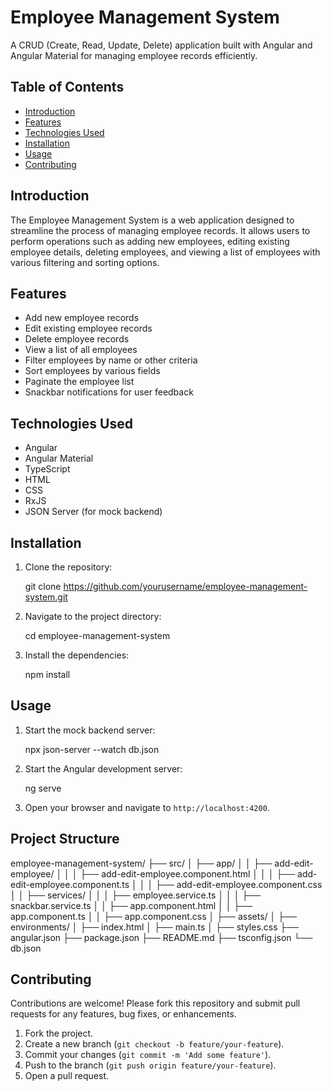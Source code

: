 # Employee Management System

A CRUD (Create, Read, Update, Delete) application built with Angular and Angular Material for managing employee records efficiently.

## Table of Contents
- [Introduction](#introduction)
- [Features](#features)
- [Technologies Used](#technologies-used)
- [Installation](#installation)
- [Usage](#usage)
- [Contributing](#contributing)

## Introduction

The Employee Management System is a web application designed to streamline the process of managing employee records. It allows users to perform operations such as adding new employees, editing existing employee details, deleting employees, and viewing a list of employees with various filtering and sorting options.

## Features

- Add new employee records
- Edit existing employee records
- Delete employee records
- View a list of all employees
- Filter employees by name or other criteria
- Sort employees by various fields
- Paginate the employee list
- Snackbar notifications for user feedback

## Technologies Used

- Angular
- Angular Material
- TypeScript
- HTML
- CSS
- RxJS
- JSON Server (for mock backend)

## Installation

1. Clone the repository:

   git clone https://github.com/yourusername/employee-management-system.git
   
2. Navigate to the project directory:
   
   cd employee-management-system
  
3. Install the dependencies:
   
   npm install


## Usage

1. Start the mock backend server:
   
   npx json-server --watch db.json
   
2. Start the Angular development server:
   
   ng serve
   
3. Open your browser and navigate to `http://localhost:4200`.

## Project Structure

employee-management-system/
├── src/
│   ├── app/
│   │   ├── add-edit-employee/
│   │   │   ├── add-edit-employee.component.html
│   │   │   ├── add-edit-employee.component.ts
│   │   │   ├── add-edit-employee.component.css
│   │   ├── services/
│   │   │   ├── employee.service.ts
│   │   │   ├── snackbar.service.ts
│   │   ├── app.component.html
│   │   ├── app.component.ts
│   │   ├── app.component.css
│   ├── assets/
│   ├── environments/
│   ├── index.html
│   ├── main.ts
│   ├── styles.css
├── angular.json
├── package.json
├── README.md
├── tsconfig.json
└── db.json


## Contributing

Contributions are welcome! Please fork this repository and submit pull requests for any features, bug fixes, or enhancements.

1. Fork the project.
2. Create a new branch (`git checkout -b feature/your-feature`).
3. Commit your changes (`git commit -m 'Add some feature'`).
4. Push to the branch (`git push origin feature/your-feature`).
5. Open a pull request.

